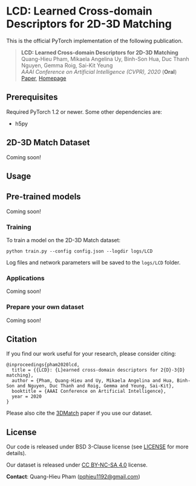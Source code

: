 # LCD: Learned Cross-domain Descriptors for 2D-3D Matching

This is the official PyTorch implementation of the following publication.

> **LCD: Learned Cross-domain Descriptors for 2D-3D Matching**<br/>
> Quang-Hieu Pham, Mikaela Angelina Uy, Binh-Son Hua, Duc Thanh Nguyen, Gemma Roig, Sai-Kit Yeung<br/>
> *AAAI Conference on Artificial Intelligence (CVPR), 2020* (**Oral**)<br/>
> [Paper](https://arxiv.org/pdf/1911.09326.pdf),
> [Homepage](https://hkust-vgd.github.io/lcd/)

## Prerequisites
Required PyTorch 1.2 or newer. Some other dependencies are:
- h5py

## 2D-3D Match Dataset
Coming soon!

## Usage
## Pre-trained models
Coming soon!

### Training
To train a model on the 2D-3D Match dataset:

    python train.py --config config.json --logdir logs/LCD

Log files and network parameters will be saved to the `logs/LCD` folder.

### Applications
Coming soon!

### Prepare your own dataset
Coming soon!

## Citation
If you find our work useful for your research, please consider citing:

    @inproceedings{pham2020lcd,
      title = {{LCD}: {L}earned cross-domain descriptors for 2{D}-3{D} matching},
      author = {Pham, Quang-Hieu and Uy, Mikaela Angelina and Hua, Binh-Son and Nguyen, Duc Thanh and Roig, Gemma and Yeung, Sai-Kit},
      booktitle = {AAAI Conference on Artificial Intelligence},
      year = 2020
    }

Please also cite the [3DMatch](http://3dmatch.cs.princeton.edu/) paper if you use our dataset.

## License
Our code is released under BSD 3-Clause license (see [LICENSE](LICENSE) for more details).

Our dataset is released under [CC BY-NC-SA 4.0](https://creativecommons.org/licenses/by-nc-sa/4.0/) license.

**Contact**: Quang-Hieu Pham (pqhieu1192@gmail.com)
